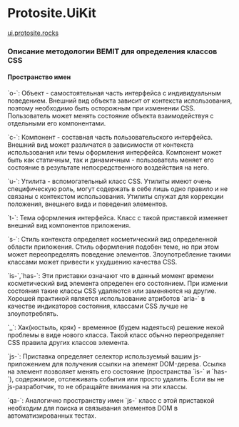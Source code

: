 <h1>Protosite.UiKit</h1>
<a href="http://ui.protosite.rocks" target="_blank">ui.protosite.rocks</a>

<h3>Описание методологии BEMIT для определения классов CSS</h3>

<h4>Пространство имен</h4>
<p>
    `o-`: Объект - самостоятельная часть интерфейса с индивидуальным поведением. Внешний вид объекта зависит от контекста использования, поэтому необходимо быть осторожным при изменении CSS. Пользователь может менять состояние объекта взаимодействуя с отдельными его компонентами.
</p>
<p>
    `c-`: Компонент - составная часть пользовательского интерфейса. Внешний вид может различатся в зависимости от контекста использования или темы оформления интерфейса. Компонент может быть как статичным, так и динамичным - пользователь меняет его состояние в результате непосредственного воздействия на него.
</p>
<p>
    `u-`: Утилита - вспомогательный класс CSS. Утилиты имеют очень специфическую роль, могут содержать в себе лишь одно правило и не связаны с контекстом использования. Утилиты служат для коррекции положения, внешнего вида и поведения элементов.
</p>
<p>
    `t-`: Тема оформления интерфейса. Класс с такой приставкой изменяет внешний вид компонентов приложения.
</p>
<p>
    `s-`: Стиль контекста определяет косметический вид определенной области приложения. Стиль оформления подобен теме, но при этом может переопределять поведение элементов. Злоупотребление такими классами может привести к ухудшению качества CSS.
</p>
<p>
    `is-`,`has-`: Эти приставки означают что в данный момент времени косметический вид элемента определен его состоянием. При измении состояния такие классы CSS удаляются или заменяются на другие. Хорошей практикой является использование атриботов `aria-` в качестве индикаторов состояния, классами CSS лучше не злоупотреблять.
</p>
<p>
    `_`: Хак(костыль, кряк) - временное (будем надеяться) решение некой проблемы в виде нового класса. Такой класс обычно переопределяет CSS правила других классов элемента.
</p>
<p>
    `js-`: Приставка определяет селектор используемый вашим js-приложением для получения ссылки на элемент DOM-дерева. Ссылка на элемент позволяет менять его состояние (пространства `is-` и `has-`), содержимое, отслеживать события или просто удалить. Если вы не js-разработчик, то не обращайте внимания на эти классы.
</p>
<p>
    `qa-`: Аналогично пространству имен `js-` класс с этой приставкой необходим для поиска и связывания элементов DOM в автоматизированных тестах.
</p>